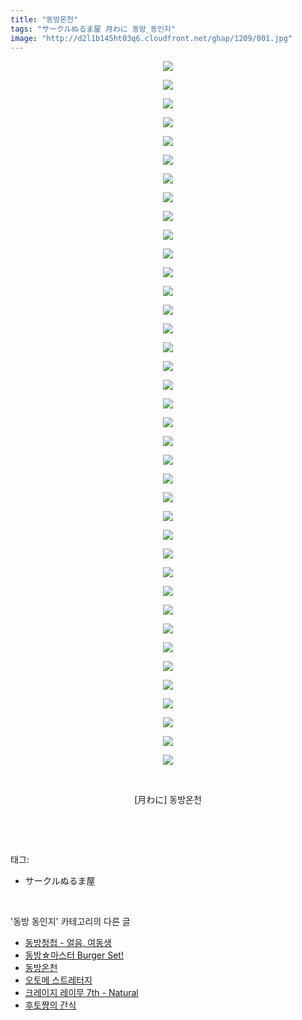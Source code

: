 ```yaml
---
title: "동방온천"
tags: "サークルぬるま屋 月わに 동방_동인지"
image: "http://d2l1b145ht03q6.cloudfront.net/ghap/1209/001.jpg"
---
```

<div class="article">
<p style="text-align: center; clear: none; float: none;"><img src="{{ site.imgserver1 }}/ghap/1209/001.jpg"/></p>
<p style="text-align: center; clear: none; float: none;"><img src="{{ site.imgserver1 }}/ghap/1209/002.jpg"/></p>
<p style="text-align: center; clear: none; float: none;"><img src="{{ site.imgserver1 }}/ghap/1209/003.jpg"/></p>
<p style="text-align: center; clear: none; float: none;"><img src="{{ site.imgserver1 }}/ghap/1209/004.jpg"/></p>
<p style="text-align: center; clear: none; float: none;"><img src="{{ site.imgserver1 }}/ghap/1209/005.jpg"/></p>
<p style="text-align: center; clear: none; float: none;"><img src="{{ site.imgserver1 }}/ghap/1209/006.jpg"/></p>
<p style="text-align: center; clear: none; float: none;"><img src="{{ site.imgserver1 }}/ghap/1209/007.jpg"/></p>
<p style="text-align: center; clear: none; float: none;"><img src="{{ site.imgserver1 }}/ghap/1209/008.jpg"/></p>
<p style="text-align: center; clear: none; float: none;"><img src="{{ site.imgserver1 }}/ghap/1209/009.jpg"/></p>
<p style="text-align: center; clear: none; float: none;"><img src="{{ site.imgserver1 }}/ghap/1209/010.jpg"/></p>
<p style="text-align: center; clear: none; float: none;"><img src="{{ site.imgserver1 }}/ghap/1209/011.jpg"/></p>
<p style="text-align: center; clear: none; float: none;"><img src="{{ site.imgserver1 }}/ghap/1209/012.jpg"/></p>
<p style="text-align: center; clear: none; float: none;"><img src="{{ site.imgserver1 }}/ghap/1209/013.jpg"/></p>
<p style="text-align: center; clear: none; float: none;"><img src="{{ site.imgserver1 }}/ghap/1209/014.jpg"/></p>
<p style="text-align: center; clear: none; float: none;"><img src="{{ site.imgserver1 }}/ghap/1209/015.jpg"/></p>
<p style="text-align: center; clear: none; float: none;"><img src="{{ site.imgserver1 }}/ghap/1209/016.jpg"/></p>
<p style="text-align: center; clear: none; float: none;"><img src="{{ site.imgserver1 }}/ghap/1209/017.jpg"/></p>
<p style="text-align: center; clear: none; float: none;"><img src="{{ site.imgserver1 }}/ghap/1209/018.jpg"/></p>
<p style="text-align: center; clear: none; float: none;"><img src="{{ site.imgserver1 }}/ghap/1209/019.jpg"/></p>
<p style="text-align: center; clear: none; float: none;"><img src="{{ site.imgserver1 }}/ghap/1209/020.jpg"/></p>
<p style="text-align: center; clear: none; float: none;"><img src="{{ site.imgserver1 }}/ghap/1209/021.jpg"/></p>
<p style="text-align: center; clear: none; float: none;"><img src="{{ site.imgserver1 }}/ghap/1209/022.jpg"/></p>
<p style="text-align: center; clear: none; float: none;"><img src="{{ site.imgserver1 }}/ghap/1209/023.jpg"/></p>
<p style="text-align: center; clear: none; float: none;"><img src="{{ site.imgserver1 }}/ghap/1209/024.jpg"/></p>
<p style="text-align: center; clear: none; float: none;"><img src="{{ site.imgserver1 }}/ghap/1209/025.jpg"/></p>
<p style="text-align: center; clear: none; float: none;"><img src="{{ site.imgserver1 }}/ghap/1209/026.jpg"/></p>
<p style="text-align: center; clear: none; float: none;"><img src="{{ site.imgserver1 }}/ghap/1209/027.jpg"/></p>
<p style="text-align: center; clear: none; float: none;"><img src="{{ site.imgserver1 }}/ghap/1209/028.jpg"/></p>
<p style="text-align: center; clear: none; float: none;"><img src="{{ site.imgserver1 }}/ghap/1209/029.jpg"/></p>
<p style="text-align: center; clear: none; float: none;"><img src="{{ site.imgserver1 }}/ghap/1209/030.jpg"/></p>
<p style="text-align: center; clear: none; float: none;"><img src="{{ site.imgserver1 }}/ghap/1209/031.jpg"/></p>
<p style="text-align: center; clear: none; float: none;"><img src="{{ site.imgserver1 }}/ghap/1209/032.jpg"/></p>
<p style="text-align: center; clear: none; float: none;"><img src="{{ site.imgserver1 }}/ghap/1209/033.jpg"/></p>
<p style="text-align: center; clear: none; float: none;"><img src="{{ site.imgserver1 }}/ghap/1209/034.jpg"/></p>
<p style="text-align: center; clear: none; float: none;"><img src="{{ site.imgserver1 }}/ghap/1209/035.jpg"/></p>
<p style="text-align: center; clear: none; float: none;"><img src="{{ site.imgserver1 }}/ghap/1209/036.jpg"/></p>
<p style="text-align: center; clear: none; float: none;"><img src="{{ site.imgserver1 }}/ghap/1209/037.jpg"/></p>
<p style="text-align: center; clear: none; float: none;"><img src="{{ site.imgserver1 }}/ghap/1209/038.jpg"/></p>
<p style="text-align: center; clear: none; float: none;"><br/></p>
<p style="text-align: center; clear: none; float: none;">[月わに] 동방온천</p>
<p><br/></p>
</div><br/>
<div class="tagTrail">
<p>태그: </p>
<ul>
<li>サークルぬるま屋</li>
</ul>
</div><br/>
<div class="another">
<p>'동방 동인지' 카테고리의 다른 글</p>
<ul>
<li><a href="/ghap_1211">동방청첩 - 얼음, 여동생</a></li>
<li><a href="/ghap_1210">동방☆마스터 Burger Set!</a></li>
<li><a href="/ghap_1209">동방온천</a></li>
<li><a href="/ghap_1208">오토메 스트레터지</a></li>
<li><a href="/ghap_1207">크레이지 레이무 7th - Natural</a></li>
<li><a href="/ghap_1206">후토쨩의 간식</a></li>
</ul>
</div><br/>
<div class="cb_module cb_fluid">
<div class="cb_wrt cb_profile">
</div><!-- commentList close -->
</div><br/>
